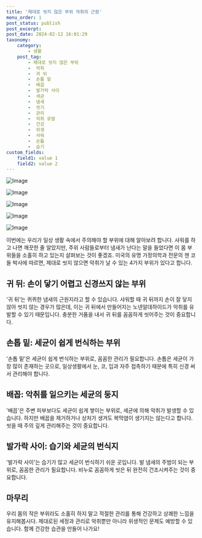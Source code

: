 ```yaml
---
title: '제대로 씻지 않은 부위 악취의 근원'
menu_order: 1
post_status: publish
post_excerpt: 
post_date: 2024-02-12 16:01:29
taxonomy:
    category:
        - 생활
    post_tag:
        - 제대로 씻지 않은 부위
        -  악취
        -  귀 뒤
        -  손톱 밑
        -  배꼽
        -  발가락 사이
        -  세균
        -  냄새
        -  씻기
        -  관리
        -  악취 유발
        -  건강
        -  위생
        -  샤워
        -  손톱
        -  습기
custom_fields:
    field1: value 1
    field2: value 2
---
```


![Image](https://imgnews.pstatic.net/image/031/2024/02/12/0000811971_001_20240212070105467.jpg?type=w647)

![Image](https://imgnews.pstatic.net/image/031/2024/02/12/0000811971_002_20240212070105479.jpg?type=w647)

![Image](https://imgnews.pstatic.net/image/031/2024/02/12/0000811971_003_20240212070105501.jpg?type=w647)

![Image](https://imgnews.pstatic.net/image/031/2024/02/12/0000811971_004_20240212070105525.jpg?type=w647)

![Image](https://imgnews.pstatic.net/image/031/2024/02/12/0000811971_005_20240212070105549.jpg?type=w647)

이번에는 우리가 일상 생활 속에서 주의해야 할 부위에 대해 알아보려 합니다. 샤워를 하고 나면 깨끗한 줄 알았지만, 주위 사람들로부터 냄새가 난다는 말을 들었다면 이 몸 부위들을 소홀히 하고 있는지 살펴보는 것이 좋겠죠. 미국의 유명 가정의학과 전문의 젠 코들 박사에 따르면, 제대로 씻지 않으면 악취가 날 수 있는 4가지 부위가 있다고 합니다. 
## 귀 뒤: 손이 닿기 어렵고 신경쓰지 않는 부위
'귀 뒤'는 퀴퀴한 냄새의 근원지라고 할 수 있습니다. 샤워할 때 귀 뒤까지 손이 잘 닿지 않아 씻지 않는 경우가 많은데, 이는 귀 뒤에서 만들어지는 노넨알데하이드가 악취를 유발할 수 있기 때문입니다. 충분한 거품을 내서 귀 뒤를 꼼꼼하게 씻어주는 것이 중요합니다.
## 손톱 밑: 세균이 쉽게 번식하는 부위
'손톱 밑'은 세균이 쉽게 번식하는 부위로, 꼼꼼한 관리가 필요합니다. 손톱은 세균이 가장 많이 존재하는 곳으로, 일상생활에서 눈, 코, 입과 자주 접촉하기 때문에 특히 신경 써서 관리해야 합니다.
## 배꼽: 악취를 일으키는 세균의 둥지
'배꼽'은 주변 피부보다도 세균이 쉽게 쌓이는 부위로, 세균에 의해 악취가 발생할 수 있습니다. 하지만 배꼽을 제거하거나 상처가 생겨도 복막염이 생기지는 않는다고 합니다. 씻을 때 주의 깊게 관리해주는 것이 중요합니다.
## 발가락 사이: 습기와 세균의 번식지
'발가락 사이'는 습기가 많고 세균이 번식하기 쉬운 곳입니다. 발 냄새의 주범이 되는 부위로, 꼼꼼한 관리가 필요합니다. 비누로 꼼꼼하게 씻은 뒤 완전히 건조시켜주는 것이 중요합니다. 
## 마무리
우리 몸의 작은 부위라도 소홀히 하지 말고 적절한 관리를 통해 건강하고 상쾌한 느낌을 유지해봅시다. 제대로된 세정과 관리로 악취뿐만 아니라 위생적인 문제도 예방할 수 있습니다. 함께 건강한 습관을 만들어 나가요!
